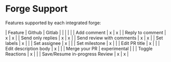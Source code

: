 # Forge Support

Features supported by each integrated forge:


| Feature                        | Github       | Gitlab |
|                                |              |        |
| Add comment                    | x            | x      |
| Reply to comment               | x            | x      |
| Send only replies              | x            | x      |
| Send review with comments      | x            | x      |
| Set labels                     | x            |        |
| Set assignee                   | x            |        |
| Set milestone                  | x            |        |
| Edit PR title                  | x            |        |
| Edit description body          | x            |        |
| Merge your PR                  | experimental |        |
| Toggle Reactions               | x            |        |
| Save/Resume in-progress Review | x            | x      |

